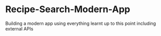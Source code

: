 # Recipe-Search-Modern-App
Building a modern app using everything learnt up to this point including external APIs
